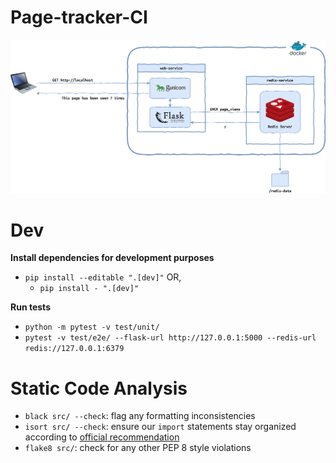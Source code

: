 # Page-tracker-CI

![Program Architecture](./DOC_IMAGES/architecture.png)

# Dev

**Install dependencies for development purposes**

- `pip install --editable ".[dev]"` OR,
  - `pip install - ".[dev]"`

**Run tests**

- `python -m pytest -v test/unit/`
- `pytest -v test/e2e/ --flask-url http://127.0.0.1:5000 --redis-url redis://127.0.0.1:6379`

# Static Code Analysis

- `black src/ --check`: flag any formatting inconsistencies
- `isort src/ --check`: ensure our `import` statements stay organized according to [official recommendation](https://peps.python.org/pep-0008/#imports)
- `flake8 src/`: check for any other PEP 8 style violations
